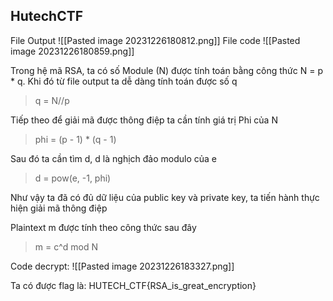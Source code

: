 ## HutechCTF

File Output
![[Pasted image 20231226180812.png]]
File code
![[Pasted image 20231226180859.png]]

Trong hệ mã RSA, ta có số Module (N) được tính toán bằng công thức N = p * q. Khi đó từ file output ta dễ dàng tính toán được số q
> q = N//p

Tiếp theo để giải mã được thông điệp ta cần tính giá trị Phi của N
> phi = (p - 1) * (q - 1)

Sau đó ta cần tìm d, d là nghịch đảo modulo của e
> d = pow(e, -1, phi)

Như vậy ta đã có đủ dữ liệu của public key và private key, ta tiến hành thực hiện giải mã thông điệp

Plaintext m được tính theo công thức sau đây
> m = c^d mod N

Code decrypt:
![[Pasted image 20231226183327.png]]

Ta có được flag là: HUTECH_CTF{RSA_is_great_encryption}




